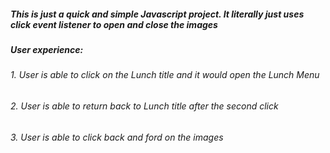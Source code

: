 

##### This is just a quick and simple Javascript project. It literally just uses click event listener to open and close the images

##### User experience: 
###### 1. User is able to click on the Lunch title and it would open the Lunch Menu
###### 2. User is able to return back to Lunch title after the second click
###### 3. User is able to click back and ford on the images

